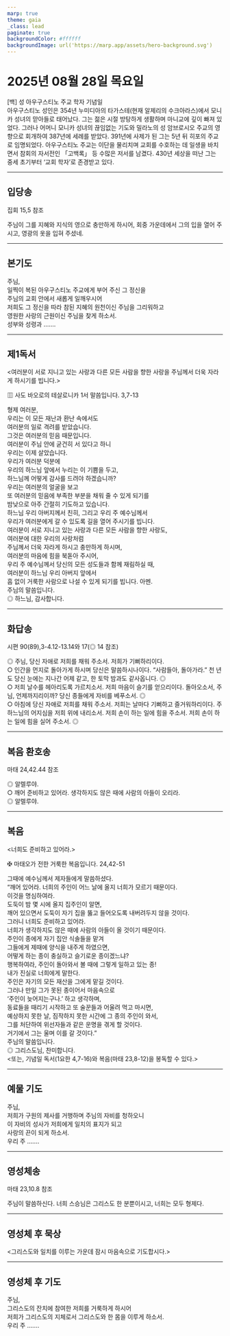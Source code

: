 ```yaml
---
marp: true
theme: gaia
_class: lead
paginate: true
backgroundColor: #ffffff
backgroundImage: url('https://marp.app/assets/hero-background.svg')
---
```


# 2025년 08월 28일 목요일

[백] 성 아우구스티노 주교 학자 기념일  
아우구스티노 성인은 354년 누미디아의 타가스테(현재 알제리의 수크아라스)에서 모니카 성녀의 맏아들로 태어났다. 그는 젊은 시절 방탕하게 생활하며 마니교에 깊이 빠져 있었다. 그러나 어머니 모니카 성녀의 끊임없는 기도와 밀라노의 성 암브로시오 주교의 영향으로 회개하여 387년에 세례를 받았다. 391년에 사제가 된 그는 5년 뒤 히포의 주교로 임명되었다. 아우구스티노 주교는 이단을 물리치며 교회를 수호하는 데 일생을 바치면서 참회의 자서전인 「고백록」 등 수많은 저서를 남겼다. 430년 세상을 떠난 그는 중세 초기부터 ‘교회 학자’로 존경받고 있다.




---

## 입당송

집회 15,5 참조

주님이 그를 지혜와 지식의 영으로 충만하게 하시어, 회중 가운데에서 그의 입을 열어 주시고, 영광의 옷을 입혀 주셨네.  
  


---

## 본기도

주님,  
일찍이 복된 아우구스티노 주교에게 부어 주신 그 정신을  
주님의 교회 안에서 새롭게 일깨우시어  
저희도 그 정신을 따라 참된 지혜의 원천이신 주님을 그리워하고  
영원한 사랑의 근원이신 주님을 찾게 하소서.  
성부와 성령과 …….  
  


---

## 제1독서

<여러분이 서로 지니고 있는 사랑과 다른 모든 사람을 향한 사랑을 주님께서 더욱 자라게 하시기를 빕니다.>

▥ 사도 바오로의 테살로니카 1서 말씀입니다. 3,7-13

형제 여러분,  
우리는 이 모든 재난과 환난 속에서도  
여러분의 일로 격려를 받았습니다.  
그것은 여러분의 믿음 때문입니다.  
여러분이 주님 안에 굳건히 서 있다고 하니  
우리는 이제 살았습니다.  
우리가 여러분 덕분에  
우리의 하느님 앞에서 누리는 이 기쁨을 두고,  
하느님께 어떻게 감사를 드려야 하겠습니까?  
우리는 여러분의 얼굴을 보고  
또 여러분의 믿음에 부족한 부분을 채워 줄 수 있게 되기를  
밤낮으로 아주 간절히 기도하고 있습니다.  
하느님 우리 아버지께서 친히, 그리고 우리 주 예수님께서  
우리가 여러분에게 갈 수 있도록 길을 열어 주시기를 빕니다.  
여러분이 서로 지니고 있는 사랑과 다른 모든 사람을 향한 사랑도,  
여러분에 대한 우리의 사랑처럼  
주님께서 더욱 자라게 하시고 충만하게 하시며,  
여러분의 마음에 힘을 북돋아 주시어,  
우리 주 예수님께서 당신의 모든 성도들과 함께 재림하실 때,  
여러분이 하느님 우리 아버지 앞에서  
흠 없이 거룩한 사람으로 나설 수 있게 되기를 빕니다. 아멘.  
주님의 말씀입니다.  
◎ 하느님, 감사합니다.  
  


---

## 화답송

시편 90(89),3-4.12-13.14와 17(◎ 14 참조)

◎ 주님, 당신 자애로 저희를 채워 주소서. 저희가 기뻐하리이다.  
○ 인간을 먼지로 돌아가게 하시며 당신은 말씀하시나이다. “사람들아, 돌아가라.” 천 년도 당신 눈에는 지나간 어제 같고, 한 토막 밤과도 같사옵니다. ◎  
○ 저희 날수를 헤아리도록 가르치소서. 저희 마음이 슬기를 얻으리이다. 돌아오소서, 주님, 언제까지리이까? 당신 종들에게 자비를 베푸소서. ◎  
○ 아침에 당신 자애로 저희를 채워 주소서. 저희는 날마다 기뻐하고 즐거워하리이다. 주 하느님의 어지심을 저희 위에 내리소서. 저희 손이 하는 일에 힘을 주소서. 저희 손이 하는 일에 힘을 실어 주소서. ◎  
  


---

## 복음 환호송

마태 24,42.44 참조

◎ 알렐루야.  
○ 깨어 준비하고 있어라. 생각하지도 않은 때에 사람의 아들이 오리라.  
◎ 알렐루야.  
  


---

## 복음

<너희도 준비하고 있어라.>

✠ 마태오가 전한 거룩한 복음입니다. 24,42-51

그때에 예수님께서 제자들에게 말씀하셨다.  
“깨어 있어라. 너희의 주인이 어느 날에 올지 너희가 모르기 때문이다.  
이것을 명심하여라.  
도둑이 밤 몇 시에 올지 집주인이 알면,  
깨어 있으면서 도둑이 자기 집을 뚫고 들어오도록 내버려두지 않을 것이다.  
그러니 너희도 준비하고 있어라.  
너희가 생각하지도 않은 때에 사람의 아들이 올 것이기 때문이다.  
주인이 종에게 자기 집안 식솔들을 맡겨  
그들에게 제때에 양식을 내주게 하였으면,  
어떻게 하는 종이 충실하고 슬기로운 종이겠느냐?  
행복하여라, 주인이 돌아와서 볼 때에 그렇게 일하고 있는 종!  
내가 진실로 너희에게 말한다.  
주인은 자기의 모든 재산을 그에게 맡길 것이다.  
그러나 만일 그가 못된 종이어서 마음속으로  
‘주인이 늦어지는구나.’ 하고 생각하며,  
동료들을 때리기 시작하고 또 술꾼들과 어울려 먹고 마시면,  
예상하지 못한 날, 짐작하지 못한 시간에 그 종의 주인이 와서,  
그를 처단하여 위선자들과 같은 운명을 겪게 할 것이다.  
거기에서 그는 울며 이를 갈 것이다.”  
주님의 말씀입니다.  
◎ 그리스도님, 찬미합니다.  
<또는, 기념일 독서(1요한 4,7-16)와 복음(마태 23,8-12)을 봉독할 수 있다.>  
  


---

## 예물 기도

주님,  
저희가 구원의 제사를 거행하며 주님의 자비를 청하오니  
이 자비의 성사가 저희에게 일치의 표지가 되고  
사랑의 끈이 되게 하소서.  
우리 주 …….  
  


---

## 영성체송

마태 23,10.8 참조

주님이 말씀하신다. 너희 스승님은 그리스도 한 분뿐이시고, 너희는 모두 형제다.  
  


---

## 영성체 후 묵상

<그리스도와 일치를 이루는 가운데 잠시 마음속으로 기도합시다.>  


---

## 영성체 후 기도

주님,  
그리스도의 잔치에 참여한 저희를 거룩하게 하시어  
저희가 그리스도의 지체로서 그리스도와 한 몸을 이루게 하소서.  
우리 주 …….